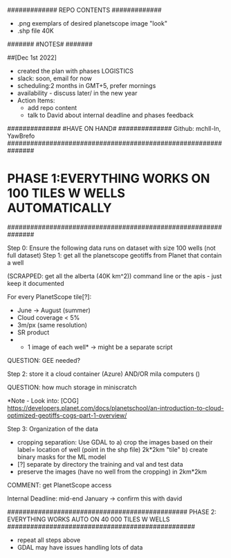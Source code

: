 #############
REPO CONTENTS
#############
- .png exemplars of desired planetscope image "look"
- .shp file 40K 

#######
#NOTES#
#######

##[Dec 1st 2022]
- created the plan with phases
LOGISTICS
- slack: soon, email for now
- scheduling:2 months in GMT+5, prefer mornings
- availability - discuss later/ in the new year
- Action Items:
  - add repo content
  - talk to David about internal deadline and phases feedback
  
##############
#HAVE ON HAND#
##############
Github: mchll-ln, YawBrefo
###############################################################
# PHASE 1:EVERYTHING WORKS ON 100 TILES W WELLS AUTOMATICALLY #
###############################################################

Step 0: Ensure the following data runs on dataset with size 100 wells (not full dataset)
Step 1: get all the planetscope geotiffs from Planet that contain a well

(SCRAPPED: get all the alberta (40K km^2))
command line or the apis - just keep it documented

For every PlanetScope tile[?]:
- June -> August (summer)
- Cloud coverage < 5%
- 3m/px (same resolution) 
- SR product
- * 1 image of each well*  -> might be a separate script

QUESTION: GEE needed?

Step 2: store it a cloud container (Azure)  AND/OR mila computers (<miniscratch>)

QUESTION: how much storage in miniscratch

*Note - Look into: [COG]  https://developers.planet.com/docs/planetschool/an-introduction-to-cloud-optimized-geotiffs-cogs-part-1-overview/

Step 3:  Organization of the data 

- cropping separation: Use GDAL to a) crop the images based on their label= location of well (point in the shp file)  2k*2km "tile" b) create binary masks for the ML model
- [?] separate by directory the training and val and test data
- preserve the <deployment> images (have no well from the cropping) in 2km*2km

COMMENT: get PlanetScope access

Internal Deadline: mid-end January -> confirm this with david

###############################################
PHASE 2: EVERYTHING WORKS AUTO ON 40 000 TILES W WELLS 
#################################################
- repeat all steps above
- GDAL may have issues  handling lots of data

